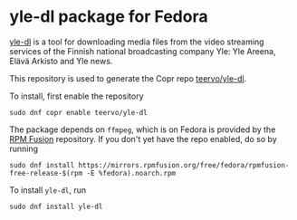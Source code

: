 # yle-dl package for Fedora

[yle-dl](https://github.com/aajanki/yle-dl/) is a tool for downloading media files from the video streaming services of the Finnish national broadcasting company Yle: Yle Areena, Elävä Arkisto and Yle news.

This repository is used to generate the Copr repo [teervo/yle-dl](https://copr.fedorainfracloud.org/coprs/teervo/yle-dl/).

To install, first enable the repository
```
sudo dnf copr enable teervo/yle-dl
```

The package depends on `ffmpeg`, which is on Fedora is provided by the [RPM Fusion](https://rpmfusion.org/) repository. If you don't yet have the repo enabled, do so by running
```
sudo dnf install https://mirrors.rpmfusion.org/free/fedora/rpmfusion-free-release-$(rpm -E %fedora).noarch.rpm 
```

To install `yle-dl`, run
```
sudo dnf install yle-dl
```
